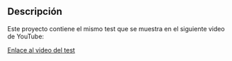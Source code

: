 ## Descripción
Este proyecto contiene el mismo test que se muestra en el siguiente video de YouTube:

[Enlace al video del test](https://youtu.be/MmfoLqiu1A0)
